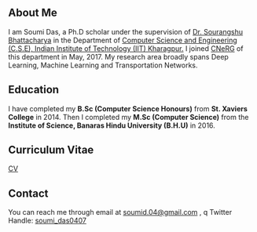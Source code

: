 ## About Me
I am Soumi Das, a Ph.D scholar under the supervision of [Dr. Sourangshu Bhattacharya](http://cse.iitkgp.ac.in/~sourangshu/index.html) in the Department of [Computer Science and Engineering (C.S.E), Indian Institute of Technology (IIT) Kharagpur.](http://cse.iitkgp.ac.in) I joined [CNeRG](https://www.facebook.com/iitkgpcnerg/) of this department in May, 2017. My research area broadly spans Deep Learning, Machine Learning and Transportation Networks.

## Education
I have completed my **B.Sc (Computer Science Honours)** from **St. Xaviers College** in 2014. Then I completed my **M.Sc (Computer Science)** from the **Institute of Science, Banaras Hindu University (B.H.U)** in 2016. 

## Curriculum Vitae

[CV](https://drive.google.com/file/d/0BxREUMt05dWIRURpVHI4bkthdnlOZWMtVG81N1hSd29mTGt3/view?usp=sharing)

## Contact

You can reach me through email at soumid.04@gmail.com , q
Twitter Handle: [soumi_das0407](https://twitter.com/soumi_das0407)
